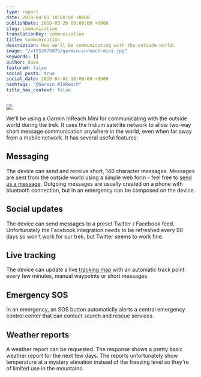```yaml
---
type: report
date: 2019-04-01 10:00:00 +0000
publishDate: 2019-03-20 00:00:00 +0000
slug: communication
translationKey: communication
title: Communication
description: How we'll be communicating with the outside world.
image: "/v1553075075/garmin-inreach-mini.jpg"
keywords: []
author: dave
featured: false
social_posts: true
social_date: 2019-04-01 10:00:00 +0000
hashtags: "@Garmin #InReach"
title_has_context: false
---
```


![](https://res.cloudinary.com/wildernessprime/image/upload/w_800,dpr_auto/v1553075075/garmin-inreach-mini.jpg)

We'll be using a Garmin InReach Mini for communicating with the outside world during the trek. It uses the Iridium satellite network to allow two-way short message communication anywhere in the world, even when far away from a mobile network. It has several useful features:

## Messaging

The device can send and receive short, 140 character messages. Messages are sent from the outside world using a simple web form - feel free to [send us a message](...). Outgoing messages are usually created on a phone with bluetooth connection, but in an emergency can be composed on the device.

## Social updates

The device can send messages to a preset Twitter / Facebook feed. Unfortunately the Facebook integration needs to be refreshed every 90 days so won't work for our trek, but Twitter seems to work fine.

## Live tracking

The device can update a live [tracking map](/expeditions/great-himalaya-trail/tracking/) with an automatic track point every few minutes, manual waypoints or short messages.

## Emergency SOS

In an emergency, an SOS button automaticlly alerts a central emergency control center that can contact search and rescue services.

## Weather reports

A weather report can be requested. The response shows a pretty basic weather report for the next few days. The reports unfortunately show temperature at a mystery elevation instead of the freezing level so they're of limited use in the mountains.
